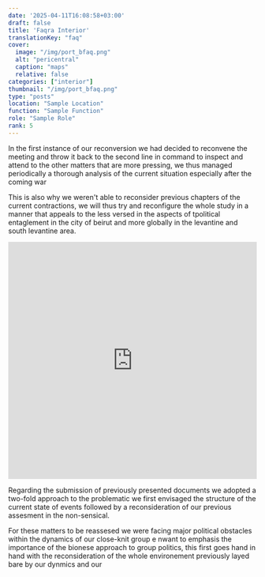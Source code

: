 ```yaml
---
date: '2025-04-11T16:08:58+03:00'
draft: false
title: 'Faqra Interior'
translationKey: "faq"
cover:
  image: "/img/port_bfaq.png"
  alt: "pericentral"
  caption: "maps"
  relative: false 
categories: ["interior"]
thumbnail: "/img/port_bfaq.png"
type: "posts"
location: "Sample Location"
function: "Sample Function"
role: "Sample Role"
rank: 5
---
```

In the first instance of our reconversion we had decided to reconvene the meeting and throw it back to the second line in command to inspect and attend to the other matters that are more pressing, we thus managed periodically a thorough analysis of the current situation especially after the coming war 

This is also why we weren't able to reconsider previous chapters of the current contractions, we will thus try and reconfigure the whole study in a manner that appeals to the less versed in the aspects of tpolitical entaglement in the city of beirut and more globally in the levantine and south levantine area.

<iframe src="https://porthee.netlify.app" width="100%" height="480" style="border:none;"></iframe>

Regarding the submission of previously presented documents we adopted a two-fold approach to the problematic we first envisaged the structure of the current state of events followed by a reconsideration of our previous assesment in the non-sensical.

For these matters to be reassesed we were facing major political obstacles within the dynamics of our close-knit group e nwant to emphasis the importance of the bionese approach to group politics, this first goes hand in hand with the reconsideration of the whole environement previously layed bare by our dynmics and our

